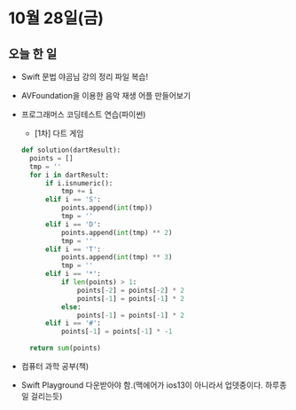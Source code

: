 # 10월 28일(금)

## 오늘 한 일
* Swift 문법 야곰님 강의 정리 파일 복습!
* AVFoundation을 이용한 음악 재생 어플 만들어보기
* 프로그래머스 코딩테스트 연습(파이썬)
  * [1차] 다트 게임
  ```python
  def solution(dartResult):
    points = []
    tmp = ''
    for i in dartResult:
        if i.isnumeric():
            tmp += i
        elif i == 'S':
            points.append(int(tmp))
            tmp = ''
        elif i == 'D':
            points.append(int(tmp) ** 2)
            tmp = ''
        elif i == 'T':
            points.append(int(tmp) ** 3)
            tmp = ''
        elif i == '*':
            if len(points) > 1:
                points[-2] = points[-2] * 2
                points[-1] = points[-1] * 2
            else:
                points[-1] = points[-1] * 2
        elif i == '#':
            points[-1] = points[-1] * -1
        
    return sum(points)
  ```
 

* 컴퓨터 과학 공부(책)
* Swift Playground 다운받아야 함.(맥에어가 ios13이 아니라서 업뎃중이다. 하루종일 걸리는듯)
